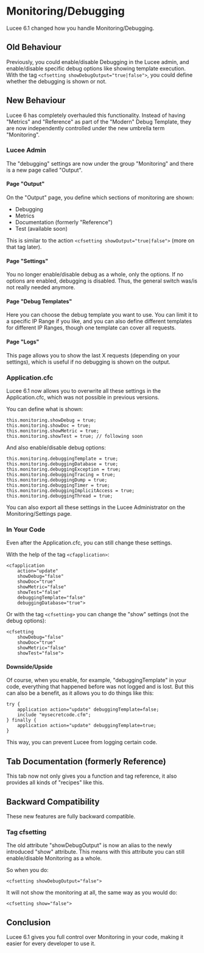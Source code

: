<!--
{
  "title": "Monitoring/Debugging",
  "id": "monitoring-debugging",
  "since": "6.1",
  "description": "Learn about the changes in Lucee 6.1 regarding Monitoring and Debugging. Understand the old and new behavior, and how to configure the settings in Lucee Admin and Application.cfc.",
  "keywords": [
    "monitoring",
    "debugging",
    "admin",
    "Application.cfc",
    "cfsetting",
    "debug",
    "showdebugoutput",
    "cfapplication"
  ],
  "categories": [
    "monitoring",
    "debugging",
    "server"
  ]
}
-->

# Monitoring/Debugging

Lucee 6.1 changed how you handle Monitoring/Debugging.

## Old Behaviour

Previously, you could enable/disable Debugging in the Lucee admin, and enable/disable specific debug options like showing template execution. With the tag `<cfsetting showDebugOutput="true|false">`, you could define whether the debugging is shown or not.

## New Behaviour

Lucee 6 has completely overhauled this functionality. Instead of having "Metrics" and "Reference" as part of the "Modern" Debug Template, they are now independently controlled under the new umbrella term "Monitoring".

### Lucee Admin

The "debugging" settings are now under the group "Monitoring" and there is a new page called "Output".

#### Page "Output"

On the "Output" page, you define which sections of monitoring are shown:

- Debugging
- Metrics
- Documentation (formerly "Reference")
- Test (available soon)

This is similar to the action `<cfsetting showOutput="true|false">` (more on that tag later).

#### Page "Settings"

You no longer enable/disable debug as a whole, only the options. If no options are enabled, debugging is disabled. Thus, the general switch was/is not really needed anymore.

#### Page "Debug Templates"

Here you can choose the debug template you want to use. You can limit it to a specific IP Range if you like, and you can also define different templates for different IP Ranges, though one template can cover all requests.

#### Page "Logs"

This page allows you to show the last X requests (depending on your settings), which is useful if no debugging is shown on the output.

### Application.cfc

Lucee 6.1 now allows you to overwrite all these settings in the Application.cfc, which was not possible in previous versions.

You can define what is shown:

```lucee
this.monitoring.showDebug = true;
this.monitoring.showDoc = true;
this.monitoring.showMetric = true;
this.monitoring.showTest = true; // following soon
```

And also enable/disable debug options:

```lucee
this.monitoring.debuggingTemplate = true;
this.monitoring.debuggingDatabase = true;
this.monitoring.debuggingException = true;
this.monitoring.debuggingTracing = true;
this.monitoring.debuggingDump = true;
this.monitoring.debuggingTimer = true;
this.monitoring.debuggingImplicitAccess = true;
this.monitoring.debuggingThread = true;
```

You can also export all these settings in the Lucee Administrator on the Monitoring/Settings page.

### In Your Code

Even after the Application.cfc, you can still change these settings.

With the help of the tag `<cfapplication>`:

```lucee
<cfapplication
    action="update"
    showDebug="false"
    showDoc="true"
    showMetric="false"
    showTest="false"
    debuggingTemplate="false"
    debuggingDatabase="true">
```

Or with the tag `<cfsetting>` you can change the "show" settings (not the debug options):

```lucee
<cfsetting
    showDebug="false"
    showDoc="true"
    showMetric="false"
    showTest="false">
```

#### Downside/Upside

Of course, when you enable, for example, "debuggingTemplate" in your code, everything that happened before was not logged and is lost. But this can also be a benefit, as it allows you to do things like this:

```lucee
try {
    application action="update" debuggingTemplate=false;
    include "mysecretcode.cfm";
} finally {
    application action="update" debuggingTemplate=true;
}
```

This way, you can prevent Lucee from logging certain code.

## Tab Documentation (formerly Reference)

This tab now not only gives you a function and tag reference, it also provides all kinds of "recipes" like this.

## Backward Compatibility

These new features are fully backward compatible.

### Tag cfsetting

The old attribute "showDebugOutput" is now an alias to the newly introduced "show" attribute. This means with this attribute you can still enable/disable Monitoring as a whole.

So when you do:

```lucee
<cfsetting showDebugOutput="false">
```

It will not show the monitoring at all, the same way as you would do:

```lucee
<cfsetting show="false">
```

## Conclusion

Lucee 6.1 gives you full control over Monitoring in your code, making it easier for every developer to use it.
